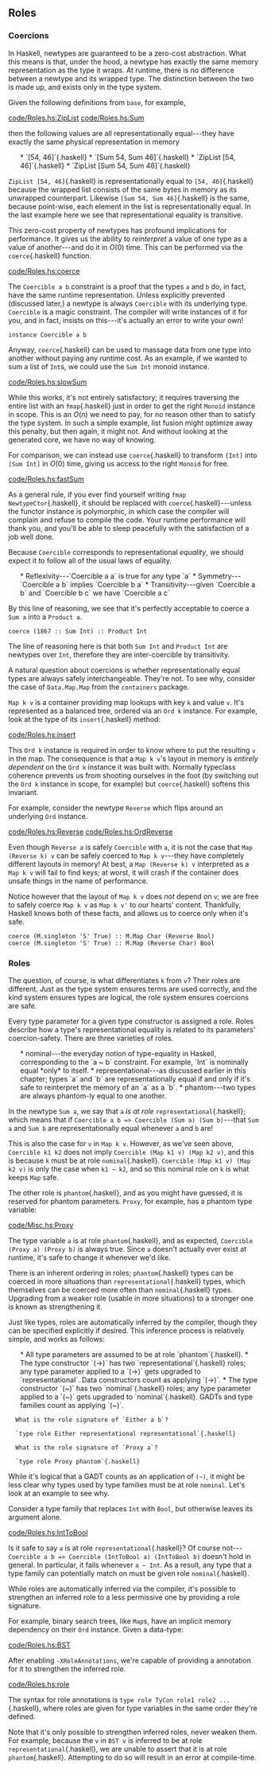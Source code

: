 
## Roles

### Coercions



In Haskell, newtypes are guaranteed to be a zero-cost abstraction. What this
means is that, under the hood, a newtype has exactly the same memory
representation as the type it wraps. At runtime, there is no difference between
a newtype and its wrapped type. The distinction between the two is made up, and
exists only in the type system.

Given the following definitions from `base`, for example,

[code/Roles.hs:ZipList](Snip)
[code/Roles.hs:Sum](Snip)

then the following values are all representationally equal---they have
exactly the same physical representation in memory

<ul>
  * `[54, 46]`{.haskell}
  * `[Sum 54, Sum 46]`{.haskell}
  * `ZipList [54, 46]`{.haskell}
  * `ZipList [Sum 54, Sum 46]`{.haskell}
</ul>

`ZipList [54, 46]`{.haskell} is representationally equal to `[54, 46]`{.haskell} because
the wrapped list consists of the same bytes in memory as its unwrapped
counterpart. Likewise `[Sum 54, Sum 46]`{.haskell} is the same, because point-wise,
each element in the list is representationally equal. In the last example here
we see that representational equality is transitive.

This zero-cost property of newtypes has profound implications for performance.
It gives us the ability to *reinterpret* a value of one type as a value of
another---and do it in $O(0)$ time. This can be performed via the `coerce`{.haskell}
function.

[code/Roles.hs:coerce](Snip)

The `Coercible a b`  constraint is a proof that the types
`a` and `b` do, in fact, have the same runtime representation. Unless
explicitly prevented (discussed later,) a newtype is always `Coercible` with
its underlying type.  `Coercible` is a magic constraint. The compiler will
write instances of it for you, and in fact, insists on this---it's actually an
error to write your own!

```{ghci=code/Roles.hs}
instance Coercible a b
```

Anyway, `coerce`{.haskell} can be used to massage data from one type into another
without paying any runtime cost. As an example, if we wanted to sum a list
of `Int`s, we could use the `Sum Int` monoid instance.

[code/Roles.hs:slowSum](Snip)

While this works, it's not entirely satisfactory; it requires traversing the
entire list with an `fmap`{.haskell} just in order to get the right `Monoid`
instance in scope. This is an $O(n)$ we need to pay, for no reason other than to
satisfy the type system. In such a simple example, list fusion might optimize
away this penalty, but then again, it might not. And without looking at the
generated core, we have no way of knowing.

For comparison, we can instead use `coerce`{.haskell} to transform `[Int]` into
`[Sum Int]` in $O(0)$ time, giving us access to the right `Monoid` for
free.

[code/Roles.hs:fastSum](Snip)

As a general rule, if you ever find yourself writing `fmap NewtypeCtor`{.haskell}, it
should be replaced with `coerce`{.haskell}---unless the functor instance is
polymorphic, in which case the compiler will complain and refuse to compile the
code. Your runtime performance will thank you, and you'll be able to sleep
peacefully with the satisfaction of a job well done.

Because `Coercible` corresponds to representational *equality*, we
should expect it to follow all of the usual laws of equality.

<ul>
  * Reflexivity---`Coercible a a` is true for any type
    `a`
  * Symmetry---`Coercible a b` implies `Coercible b
    a`
  * Transitivity---given `Coercible a b` and
    `Coercible b c` we have `Coercible a c`
</ul>

By this line of reasoning, we see that it's perfectly acceptable to coerce a
`Sum a` into a `Product a`.

```{ghci=code/Roles.hs}
coerce (1867 :: Sum Int) :: Product Int
```

The line of reasoning here is that both `Sum Int` and `Product Int` are
newtypes over `Int`, therefore they are inter-coercible by transitivity.

A natural question about coercions is whether representationally equal types are
always safely interchangeable. They're not. To see why, consider the case of
`Data.Map.Map` from the `containers` package.

`Map k v` is a container providing map lookups with key `k` and value
`v`. It's represented as a balanced tree, ordered via an `Ord k` instance.
For example, look at the type of its `insert`{.haskell} method:

[code/Roles.hs:insert](Snip)

This `Ord k` instance is required in order to know where to put the resulting
`v` in the map. The consequence is that a `Map k v`'s layout in memory is
*entirely dependent* on the `Ord k` instance it was built with.
Normally typeclass coherence prevents us from shooting ourselves in the foot (by
switching out the `Ord k` instance in scope, for example) but `coerce`{.haskell}
softens this invariant.

For example, consider the newtype `Reverse` which flips around an underlying
`Ord` instance.

[code/Roles.hs:Reverse](Snip)
[code/Roles.hs:OrdReverse](Snip)

Even though `Reverse a` is safely `Coercible` with `a`, it is not the
case that `Map (Reverse k) v` can be safely coerced to `Map k v`---they
have completely different layouts in memory! At best, a `Map (Reverse k) v`
interpreted as a `Map k v` will fail to find keys; at worst, it will crash if
the container does unsafe things in the name of performance.

Notice however that the layout of `Map k v` does *not* depend on `v`;
we are free to safely coerce `Map k v` as `Map k v'` to our hearts'
content. Thankfully, Haskell knows both of these facts, and allows us to coerce
only when it's safe.

```{ghci=code/Roles.hs}
coerce (M.singleton 'S' True) :: M.Map Char (Reverse Bool)
coerce (M.singleton 'S' True) :: M.Map (Reverse Char) Bool
```

### Roles

The question, of course, is what differentiates `k` from `v`? Their
roles are different. Just as the type system ensures terms are
used correctly, and the kind system ensures types are logical, the role
system ensures coercions are safe.

Every type parameter for a given type constructor is assigned a role. Roles
describe how a type's representational equality is related to its parameters'
coercion-safety. There are three varieties of roles.

<ul>
  * nominal---the everyday notion of type-equality in Haskell,
    corresponding to the `a ~ b` constraint. For example, `Int` is
    nominally equal *only* to itself.
  * representational---as discussed earlier in this chapter; types
    `a` and `b` are representationally equal if and only if it's safe to
    reinterpret the memory of an `a` as a `b`.
  * phantom---two types are always phantom-ly equal to one another.
</ul>

In the newtype `Sum a`, we say that `a` *is at role*
`representational`{.haskell}; which means that if `Coercible a b => Coercible (Sum
a) (Sum b)`---that `Sum a` and `Sum b` are representationally equal
whenever `a` and `b` are!

This is also the case for `v` in `Map k v`. However, as we've seen above,
`Coercible k1 k2` does not imply `Coercible (Map k1 v) (Map k2 v)`, and
this is because `k` must be at role `nominal`{.haskell}. `Coercible (Map k1
v) (Map k2 v)` is only the case when `k1 ~ k2`, and so this nominal role
on `k` is what keeps `Map` safe.

The other role is `phantom`{.haskell}, and as you might have guessed, it is reserved
for phantom parameters. `Proxy`, for example, has a phantom type variable:

[code/Misc.hs:Proxy](Snip)

The type variable `a` is at role `phantom`{.haskell}, and as expected, `Coercible
(Proxy a) (Proxy b)` is always true. Since `a` doesn't actually ever exist at
runtime, it's safe to change it whenever we'd like.

There is an inherent ordering in roles; `phantom`{.haskell} types can be coerced in
more situations than `representational`{.haskell} types, which themselves can be
coerced more often than `nominal`{.haskell} types. Upgrading from a weaker role (usable
in more situations) to a stronger one is known as
strengthening it.

Just like types, roles are automatically inferred by the compiler, though they
can be specified explicitly if desired. This inference process is relatively
simple, and works as follows:

<ol>
  * All type parameters are assumed to be at role `phantom`{.haskell}.
  * The type constructor `(->)` has two `representational`{.haskell} roles; any
    type parameter applied to a `(->)` gets upgraded to
    `representational`. Data constructors count as applying `(->)`.
  * The type constructor `(~)` has two `nominal`{.haskell} roles; any
    type parameter applied to a `(~)` gets upgraded to `nominal`{.haskell}.
    GADTs and type families count as applying `(~)`.
</ol>

```exercise
  What is the role signature of `Either a b`?
```

```solution
  `type role Either representational representational`{.haskell}
```


```exercise
  What is the role signature of `Proxy a`?
```

```solution
  `type role Proxy phantom`{.haskell}
```


While it's logical that a GADT counts as an application of `(~)`, it
might be less clear why types used by type families must be at role
`nominal`. Let's look at an example to see why.

Consider a type family that replaces `Int` with `Bool`, but otherwise
leaves its argument alone.

[code/Roles.hs:IntToBool](Snip)

Is it safe to say `a` is at role `representational`{.haskell}? Of course
not---`Coercible a b => Coercible (IntToBool a) (IntToBool b)` doesn't hold
in general. In particular, it fails whenever `a ~ Int`. As a result, any
type that a type family can potentially match on must be given role
`nominal`{.haskell}.

While roles are automatically inferred via the compiler, it's possible to
strengthen an inferred role to a less permissive one by providing a role
signature.

For example, binary search trees, like `Map`s, have an implicit memory
dependency on their `Ord` instance. Given a data-type:

[code/Roles.hs:BST](Snip)

After enabling `-XRoleAnnotations`, we're capable of providing a annotation
for it to strengthen the inferred role.

[code/Roles.hs:role](Snip)

The syntax for role annotations is `type role TyCon role1 role2 ...`{.haskell},
where roles are given for type variables in the same order they're defined.

Note that it's only possible to strengthen inferred roles, never weaken
them. For example, because the `v` in `BST v` is inferred to be at role
`representational`{.haskell}, we are unable to assert that it is at role `phantom`{.haskell}.
Attempting to do so will result in an error at compile-time.



